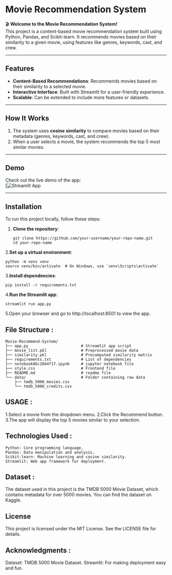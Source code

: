 # Movie Recommendation System

🎬 **Welcome to the Movie Recommendation System!**  
This project is a content-based movie recommendation system built using Python, Pandas, and Scikit-learn. It recommends movies based on their similarity to a given movie, using features like genres, keywords, cast, and crew.

---

## **Features**
- **Content-Based Recommendations**: Recommends movies based on their similarity to a selected movie.
- **Interactive Interface**: Built with Streamlit for a user-friendly experience.
- **Scalable**: Can be extended to include more features or datasets.

---

## **How It Works**
1. The system uses **cosine similarity** to compare movies based on their metadata (genres, keywords, cast, and crew).
2. When a user selects a movie, the system recommends the top 5 most similar movies.

---

## **Demo**
Check out the live demo of the app:  
[![Streamlit App](https://movie-recommender-k.streamlit.app)

---

## **Installation**
To run this project locally, follow these steps:

1. **Clone the repository**:
   ```
   git clone https://github.com/your-username/your-repo-name.git
   cd your-repo-name
    ```
2.**Set up a virtual environment**:
```
python -m venv venv
source venv/bin/activate  # On Windows, use `venv\Scripts\activate`
```

3.**Install dependencies**:
```
pip install -r requirements.txt
```
4.**Run the Streamlit app**:

```
streamlit run app.py
```
5.Open your browser and go to http://localhost:8501 to view the app.

## **File Structure** :
``` 
Movie-Recommend-System/
├── app.py                       # Streamlit app script
├── movie_list.pkl               # Preprocessed movie data
├── similarity.pkl               # Precomputed similarity matrix
├── requirements.txt             # List of dependencies
├── notebook86c26b4f17.ipynb     # jupyter notebook file
├── style.css                    # Frontend file
├── README.md                    # readme file
└── data/                        # Folder containing raw data
    ├── tmdb_5000_movies.csv
    └── tmdb_5000_credits.csv
```
## **USAGE** :
1.Select a movie from the dropdown menu.
2.Click the Recommend button.
3.The app will display the top 5 movies similar to your selection.

## **Technologies Used** :
```
Python: Core programming language.
Pandas: Data manipulation and analysis.
Scikit-learn: Machine learning and cosine similarity.
Streamlit: Web app framework for deployment.
```  
## **Dataset** :
The dataset used in this project is the TMDB 5000 Movie Dataset, which contains metadata for over 5000 movies. You can find the dataset on Kaggle.

## **License** 
This project is licensed under the MIT License. See the LICENSE file for details.

## **Acknowledgments** :
Dataset: TMDB 5000 Movie Dataset.
Streamlit: For making deployment easy and fun.
